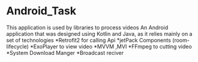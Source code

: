 # Android_Task
This application is used by libraries to process videos
An Android application that was designed using Kotlin and Java, as it relies mainly on a set of technologies
*Retrofit2 for calling Api 
*jetPack Components (room-lifecycle)
*ExoPlayer to view video
*MVVM ,MVI 
*FFmpeg to cutting video
*System Download Manger 
*Broadcast reciver

